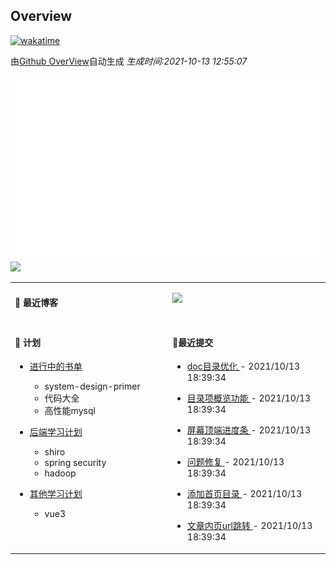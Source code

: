 
## Overview

[![wakatime](https://wakatime.com/badge/user/78591c59-95d5-4479-b2fc-988c35f31d59.svg)](https://wakatime.com/@78591c59-95d5-4479-b2fc-988c35f31d59)

由[Github OverView](https://github.com/0xcaffebabe/0xcaffebabe)自动生成 _生成时间:2021-10-13 12:55:07_

![](https://raw.githubusercontent.com/0xcaffebabe/github-stats/master/generated/overview.svg)![](https://github-readme-stats.vercel.app/api/top-langs/?username=0xcaffebabe&layout=compact&langs_count=8)

<table>

<tr>
<td valign="top" width="50%">

#### 📖 最近博客

    

</td>

<td valign="top" width="50%">

![](https://github-readme-stats.vercel.app/api/wakatime?username=0xcaffebabe&layout=compact)

</td>

</tr>

<tr>

<td valign="top" width="50%">

#### 📝 计划

- [进行中的书单](https://github.com/users/0xcaffebabe/projects/4)
  - system-design-primer
  - 代码大全
  - 高性能mysql


- [后端学习计划](https://github.com/users/0xcaffebabe/projects/1)
  - shiro
  - spring security
  - hadoop


- [其他学习计划](https://github.com/users/0xcaffebabe/projects/3)
  - vue3


<td>

#### 🌴最近提交


  * <a href="https://github.com/0xcaffebabe/my-book/commit/33d5b8feb699d79995c6ef681c2f6150f725dfd7" target="_blank"> doc目录优化 </a> - 2021/10/13 18:39:34 

    
  * <a href="https://github.com/0xcaffebabe/my-book/commit/798270c99b1123b320ed03a28f505ed043fa2408" target="_blank"> 目录项概览功能 </a> - 2021/10/13 18:39:34 

    
  * <a href="https://github.com/0xcaffebabe/my-book/commit/c4a43e9eac62cd1d2372dee1f5fc1cb067fb1901" target="_blank"> 屏幕顶端进度条 </a> - 2021/10/13 18:39:34 

    
  * <a href="https://github.com/0xcaffebabe/my-book/commit/a96f59d0f5871ff5ae43389ae381f5bd1ffce952" target="_blank"> 问题修复 </a> - 2021/10/13 18:39:34 

    
  * <a href="https://github.com/0xcaffebabe/my-book/commit/33035fe4918048c9fa28a7743f78d4043cc0f196" target="_blank"> 添加首页目录 </a> - 2021/10/13 18:39:34 

    
  * <a href="https://github.com/0xcaffebabe/my-book/commit/fee8a25830dd2b62c5ac753b2906fa3a9edcaa42" target="_blank"> 文章内页url跳转 </a> - 2021/10/13 18:39:34 

    

</td>

</tr>

</table>

